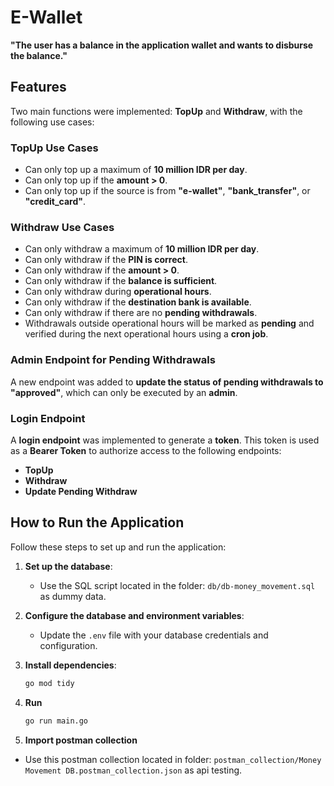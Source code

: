 # E-Wallet

**"The user has a balance in the application wallet and wants to disburse the balance."**

## Features

Two main functions were implemented: **TopUp** and **Withdraw**, with the following use cases:

### **TopUp Use Cases**
- Can only top up a maximum of **10 million IDR per day**.
- Can only top up if the **amount > 0**.
- Can only top up if the source is from **"e-wallet"**, **"bank_transfer"**, or **"credit_card"**.

### **Withdraw Use Cases**
- Can only withdraw a maximum of **10 million IDR per day**.
- Can only withdraw if the **PIN is correct**.
- Can only withdraw if the **amount > 0**.
- Can only withdraw if the **balance is sufficient**.
- Can only withdraw during **operational hours**.
- Can only withdraw if the **destination bank is available**.
- Can only withdraw if there are no **pending withdrawals**.
- Withdrawals outside operational hours will be marked as **pending** and verified during the next operational hours using a **cron job**.

### **Admin Endpoint for Pending Withdrawals**
A new endpoint was added to **update the status of pending withdrawals to "approved"**, which can only be executed by an **admin**.

### **Login Endpoint**
A **login endpoint** was implemented to generate a **token**. This token is used as a **Bearer Token** to authorize access to the following endpoints:
- **TopUp**
- **Withdraw**
- **Update Pending Withdraw**

## How to Run the Application

Follow these steps to set up and run the application:

1. **Set up the database**:
   - Use the SQL script located in the folder: `db/db-money_movement.sql` as dummy data.

2. **Configure the database and environment variables**:
   - Update the `.env` file with your database credentials and configuration.

3. **Install dependencies**:
   ```bash
   go mod tidy

4. **Run**
    ```bash
   go run main.go

5. **Import postman collection**
  - Use this postman collection located in folder: `postman_collection/Money Movement DB.postman_collection.json` as api testing.
